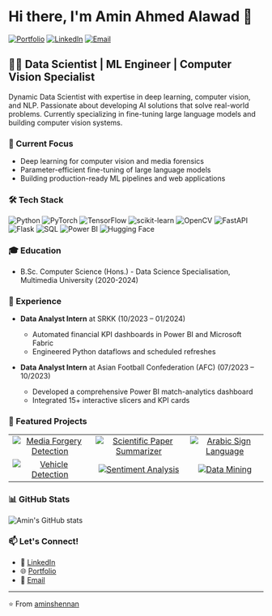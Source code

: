 # Hi there, I'm Amin Ahmed Alawad 👋

[![Portfolio](https://img.shields.io/badge/Portfolio-Visit%20Website-blue?style=for-the-badge&logo=vercel)](https://aminshennan.vercel.app/)
[![LinkedIn](https://img.shields.io/badge/LinkedIn-Connect-blue?style=for-the-badge&logo=linkedin)](https://linkedin.com/in/aminshennan)
[![Email](https://img.shields.io/badge/Email-Contact-red?style=for-the-badge&logo=gmail)](mailto:aminshennan@gmail.com)

## 👨‍💻 Data Scientist | ML Engineer | Computer Vision Specialist

Dynamic Data Scientist with expertise in deep learning, computer vision, and NLP. Passionate about developing AI solutions that solve real-world problems. Currently specializing in fine-tuning large language models and building computer vision systems.

### 🔭 Current Focus
- Deep learning for computer vision and media forensics
- Parameter-efficient fine-tuning of large language models
- Building production-ready ML pipelines and web applications

### 🛠️ Tech Stack
![Python](https://img.shields.io/badge/Python-3776AB?style=flat-square&logo=python&logoColor=white)
![PyTorch](https://img.shields.io/badge/PyTorch-EE4C2C?style=flat-square&logo=pytorch&logoColor=white)
![TensorFlow](https://img.shields.io/badge/TensorFlow-FF6F00?style=flat-square&logo=tensorflow&logoColor=white)
![scikit-learn](https://img.shields.io/badge/scikit--learn-F7931E?style=flat-square&logo=scikit-learn&logoColor=white)
![OpenCV](https://img.shields.io/badge/OpenCV-5C3EE8?style=flat-square&logo=opencv&logoColor=white)
![FastAPI](https://img.shields.io/badge/FastAPI-009688?style=flat-square&logo=fastapi&logoColor=white)
![Flask](https://img.shields.io/badge/Flask-000000?style=flat-square&logo=flask&logoColor=white)
![SQL](https://img.shields.io/badge/SQL-4479A1?style=flat-square&logo=mysql&logoColor=white)
![Power BI](https://img.shields.io/badge/Power%20BI-F2C811?style=flat-square&logo=power-bi&logoColor=black)
![Hugging Face](https://img.shields.io/badge/Hugging%20Face-FFD21E?style=flat-square&logo=huggingface&logoColor=black)

### 🎓 Education
- B.Sc. Computer Science (Hons.) - Data Science Specialisation, Multimedia University (2020-2024)

### 💼 Experience
- **Data Analyst Intern** at SRKK (10/2023 – 01/2024)
  - Automated financial KPI dashboards in Power BI and Microsoft Fabric
  - Engineered Python dataflows and scheduled refreshes

- **Data Analyst Intern** at Asian Football Confederation (AFC) (07/2023 – 10/2023)
  - Developed a comprehensive Power BI match-analytics dashboard
  - Integrated 15+ interactive slicers and KPI cards

### 🚀 Featured Projects

<table>
  <tr>
    <td align="center">
      <a href="https://github.com/aminshennan/Forgery_Detection_with_ViT_and_RestNet">
        <img src="https://img.shields.io/badge/Media%20Forgery%20Detection-ResNet%2BViT-brightgreen?style=flat-square" alt="Media Forgery Detection"/>
      </a>
    </td>
    <td align="center">
      <a href="https://github.com/aminshennan/Scientific-Paper-Summarization-via-LoRA-Tuned-FLAN-T5-XXL-">
        <img src="https://img.shields.io/badge/Scientific%20Paper%20Summarizer-LoRA%20FLAN--T5--XXL-blue?style=flat-square" alt="Scientific Paper Summarizer"/>
      </a>
    </td>
    <td align="center">
      <a href="https://github.com/aminshennan/Hand-Sign-language-detection">
        <img src="https://img.shields.io/badge/Arabic%20Sign%20Language-YOLOv5%2FCNN-red?style=flat-square" alt="Arabic Sign Language"/>
      </a>
    </td>
  </tr>
  <tr>
    <td align="center">
      <a href="https://github.com/aminshennan/Car-Parking-System">
        <img src="https://img.shields.io/badge/Vehicle%20Detection-YOLO%2FOpenCV-yellow?style=flat-square" alt="Vehicle Detection"/>
      </a>
    </td>
    <td align="center">
      <a href="https://github.com/aminshennan/Sentiment-Analysis-of-Women-s-Clothing-E-Commerce-Reviews-Using-Machine-Learning">
        <img src="https://img.shields.io/badge/Sentiment%20Analysis-LSTM%2FCNN%2FFNN-purple?style=flat-square" alt="Sentiment Analysis"/>
      </a>
    </td>
    <td align="center">
      <a href="https://github.com/aminshennan/Marital-Satisfaction-Analysis">
        <img src="https://img.shields.io/badge/Data%20Mining-Classification%2FClustering-orange?style=flat-square" alt="Data Mining"/>
      </a>
    </td>
  </tr>
</table>

### 📊 GitHub Stats

![Amin's GitHub stats](https://github-readme-stats.vercel.app/api?username=aminshennan&show_icons=true&theme=radical)

### 📫 Let's Connect!
- 💼 [LinkedIn](https://linkedin.com/in/aminshennan)
- 🌐 [Portfolio](https://aminshennan.vercel.app/)
- 📧 [Email](mailto:aminshennan@gmail.com)

---

⭐️ From [aminshennan](https://github.com/aminshennan)
